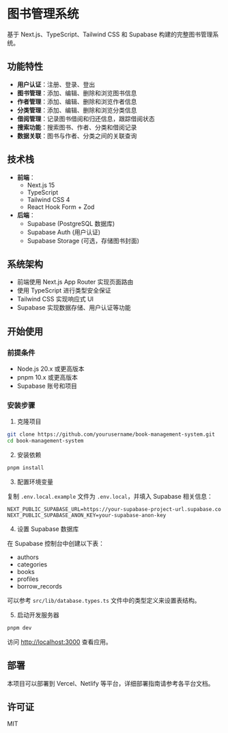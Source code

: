 # 图书管理系统

基于 Next.js、TypeScript、Tailwind CSS 和 Supabase 构建的完整图书管理系统。

## 功能特性

- **用户认证**：注册、登录、登出
- **图书管理**：添加、编辑、删除和浏览图书信息
- **作者管理**：添加、编辑、删除和浏览作者信息
- **分类管理**：添加、编辑、删除和浏览分类信息
- **借阅管理**：记录图书借阅和归还信息，跟踪借阅状态
- **搜索功能**：搜索图书、作者、分类和借阅记录
- **数据关联**：图书与作者、分类之间的关联查询

## 技术栈

- **前端**：
  - Next.js 15
  - TypeScript
  - Tailwind CSS 4
  - React Hook Form + Zod
- **后端**：
  - Supabase (PostgreSQL 数据库)
  - Supabase Auth (用户认证)
  - Supabase Storage (可选，存储图书封面)

## 系统架构

- 前端使用 Next.js App Router 实现页面路由
- 使用 TypeScript 进行类型安全保证
- Tailwind CSS 实现响应式 UI
- Supabase 实现数据存储、用户认证等功能

## 开始使用

### 前提条件

- Node.js 20.x 或更高版本
- pnpm 10.x 或更高版本
- Supabase 账号和项目

### 安装步骤

1. 克隆项目

```bash
git clone https://github.com/yourusername/book-management-system.git
cd book-management-system
```

2. 安装依赖

```bash
pnpm install
```

3. 配置环境变量

复制 `.env.local.example` 文件为 `.env.local`，并填入 Supabase 相关信息：

```
NEXT_PUBLIC_SUPABASE_URL=https://your-supabase-project-url.supabase.co
NEXT_PUBLIC_SUPABASE_ANON_KEY=your-supabase-anon-key
```

4. 设置 Supabase 数据库

在 Supabase 控制台中创建以下表：
- authors
- categories
- books
- profiles
- borrow_records

可以参考 `src/lib/database.types.ts` 文件中的类型定义来设置表结构。

5. 启动开发服务器

```bash
pnpm dev
```

访问 [http://localhost:3000](http://localhost:3000) 查看应用。

## 部署

本项目可以部署到 Vercel、Netlify 等平台，详细部署指南请参考各平台文档。

## 许可证

MIT
